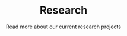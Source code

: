 ---
title: Research
subtitle: "Read more about our current research projects"

# Listing view
view: card

# Optional banner image (relative to `assets/media/` folder).
banner:
  caption: ""
  image: ""
---